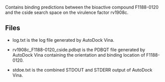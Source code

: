 Contains binding predictions between the bioactive compound F1188-0120 and the cside search space on the virulence factor rv1908c.

## Files

- log.txt is the log file generated by AutoDock Vina.

- rv1908c_F1188-0120_cside.pdbqt is the PDBQT file generated by AutoDock Vina containing the orientation and binding location of F1188-0120.

- stdoe.txt is the combined STDOUT and STDERR output of AutoDock Vina.

